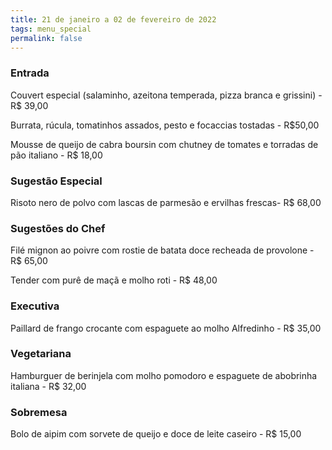 ```yaml
---
title: 21 de janeiro a 02 de fevereiro de 2022
tags: menu_special
permalink: false
---
```

### Entrada

Couvert especial (salaminho, azeitona temperada, pizza branca e grissini) - R$ 39,00

Burrata, rúcula, tomatinhos assados, pesto e focaccias tostadas - R$50,00

Mousse de queijo de cabra boursin com chutney de tomates e torradas de pão italiano - R$ 18,00

### Sugestão Especial

Risoto nero de polvo com lascas de parmesão e ervilhas frescas- R$ 68,00

### Sugestões do Chef

Filé mignon ao poivre com rostie de batata doce recheada de provolone - R$ 65,00

Tender com purê de maçã e molho roti - R$ 48,00

### Executiva

Paillard de frango crocante com espaguete ao molho Alfredinho - R$ 35,00

### Vegetariana

Hamburguer de berinjela com molho pomodoro e espaguete de abobrinha italiana - R$ 32,00

### Sobremesa

Bolo de aipim com sorvete de queijo e doce de leite caseiro - R$ 15,00